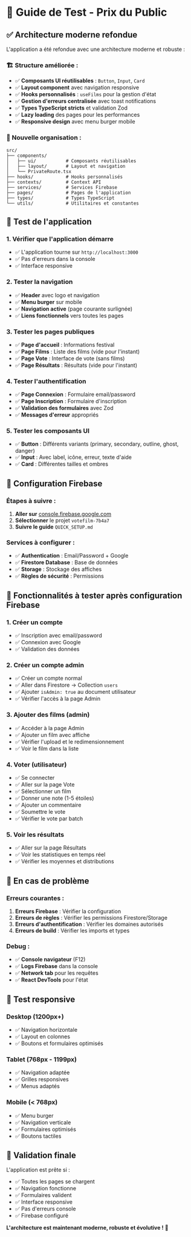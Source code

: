 # 🧪 Guide de Test - Prix du Public

## ✅ **Architecture moderne refondue**

L'application a été refondue avec une architecture moderne et robuste :

### **🏗️ Structure améliorée :**
- ✅ **Composants UI réutilisables** : `Button`, `Input`, `Card`
- ✅ **Layout component** avec navigation responsive
- ✅ **Hooks personnalisés** : `useFilms` pour la gestion d'état
- ✅ **Gestion d'erreurs centralisée** avec toast notifications
- ✅ **Types TypeScript stricts** et validation Zod
- ✅ **Lazy loading** des pages pour les performances
- ✅ **Responsive design** avec menu burger mobile

### **📁 Nouvelle organisation :**
```
src/
├── components/
│   ├── ui/           # Composants réutilisables
│   ├── layout/       # Layout et navigation
│   └── PrivateRoute.tsx
├── hooks/            # Hooks personnalisés
├── contexts/         # Context API
├── services/         # Services Firebase
├── pages/            # Pages de l'application
├── types/            # Types TypeScript
└── utils/            # Utilitaires et constantes
```

## 🚀 **Test de l'application**

### **1. Vérifier que l'application démarre**
- ✅ L'application tourne sur `http://localhost:3000`
- ✅ Pas d'erreurs dans la console
- ✅ Interface responsive

### **2. Tester la navigation**
- ✅ **Header** avec logo et navigation
- ✅ **Menu burger** sur mobile
- ✅ **Navigation active** (page courante surlignée)
- ✅ **Liens fonctionnels** vers toutes les pages

### **3. Tester les pages publiques**
- ✅ **Page d'accueil** : Informations festival
- ✅ **Page Films** : Liste des films (vide pour l'instant)
- ✅ **Page Vote** : Interface de vote (sans films)
- ✅ **Page Résultats** : Résultats (vide pour l'instant)

### **4. Tester l'authentification**
- ✅ **Page Connexion** : Formulaire email/password
- ✅ **Page Inscription** : Formulaire d'inscription
- ✅ **Validation des formulaires** avec Zod
- ✅ **Messages d'erreur** appropriés

### **5. Tester les composants UI**
- ✅ **Button** : Différents variants (primary, secondary, outline, ghost, danger)
- ✅ **Input** : Avec label, icône, erreur, texte d'aide
- ✅ **Card** : Différentes tailles et ombres

## 🔧 **Configuration Firebase**

### **Étapes à suivre :**
1. **Aller sur** [console.firebase.google.com](https://console.firebase.google.com)
2. **Sélectionner** le projet `votefilm-7b4a7`
3. **Suivre le guide** `QUICK_SETUP.md`

### **Services à configurer :**
- ✅ **Authentication** : Email/Password + Google
- ✅ **Firestore Database** : Base de données
- ✅ **Storage** : Stockage des affiches
- ✅ **Règles de sécurité** : Permissions

## 🎯 **Fonctionnalités à tester après configuration Firebase**

### **1. Créer un compte**
- ✅ Inscription avec email/password
- ✅ Connexion avec Google
- ✅ Validation des données

### **2. Créer un compte admin**
- ✅ Créer un compte normal
- ✅ Aller dans Firestore → Collection `users`
- ✅ Ajouter `isAdmin: true` au document utilisateur
- ✅ Vérifier l'accès à la page Admin

### **3. Ajouter des films (admin)**
- ✅ Accéder à la page Admin
- ✅ Ajouter un film avec affiche
- ✅ Vérifier l'upload et le redimensionnement
- ✅ Voir le film dans la liste

### **4. Voter (utilisateur)**
- ✅ Se connecter
- ✅ Aller sur la page Vote
- ✅ Sélectionner un film
- ✅ Donner une note (1-5 étoiles)
- ✅ Ajouter un commentaire
- ✅ Soumettre le vote
- ✅ Vérifier le vote par batch

### **5. Voir les résultats**
- ✅ Aller sur la page Résultats
- ✅ Voir les statistiques en temps réel
- ✅ Vérifier les moyennes et distributions

## 🐛 **En cas de problème**

### **Erreurs courantes :**
1. **Erreurs Firebase** : Vérifier la configuration
2. **Erreurs de règles** : Vérifier les permissions Firestore/Storage
3. **Erreurs d'authentification** : Vérifier les domaines autorisés
4. **Erreurs de build** : Vérifier les imports et types

### **Debug :**
- ✅ **Console navigateur** (F12)
- ✅ **Logs Firebase** dans la console
- ✅ **Network tab** pour les requêtes
- ✅ **React DevTools** pour l'état

## 📱 **Test responsive**

### **Desktop (1200px+)**
- ✅ Navigation horizontale
- ✅ Layout en colonnes
- ✅ Boutons et formulaires optimisés

### **Tablet (768px - 1199px)**
- ✅ Navigation adaptée
- ✅ Grilles responsives
- ✅ Menus adaptés

### **Mobile (< 768px)**
- ✅ Menu burger
- ✅ Navigation verticale
- ✅ Formulaires optimisés
- ✅ Boutons tactiles

## 🎉 **Validation finale**

L'application est prête si :
- ✅ Toutes les pages se chargent
- ✅ Navigation fonctionne
- ✅ Formulaires valident
- ✅ Interface responsive
- ✅ Pas d'erreurs console
- ✅ Firebase configuré

**L'architecture est maintenant moderne, robuste et évolutive !** 🚀 